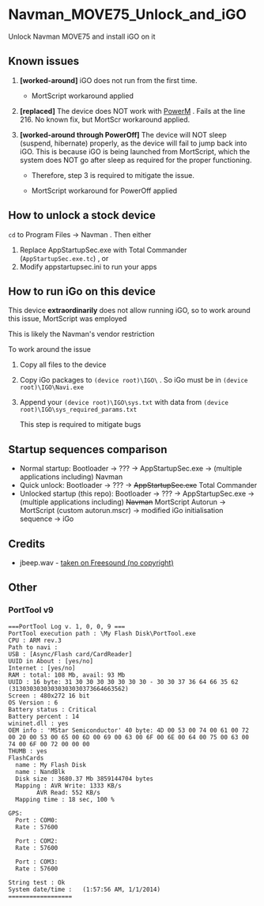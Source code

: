 # Navman_MOVE75_Unlock_and_iGO
Unlock Navman MOVE75 and install iGO on it

## Known issues

1. **[worked-around]** iGO does not run from the first time. 

	* MortScript workaround applied

2. **[replaced]** The device does NOT work with [PowerM](http://4pna.com/showthread.php?t=9092) . Fails at the line 216. No known fix, but MortScr workaround applied.

3. **[worked-around through PowerOff]** The device will NOT sleep (suspend, hibernate) properly, as the device will fail to jump back into iGO. This is because iGO is being launched from MortScript, which the system does NOT go after sleep as required for the proper functioning.
	
	* Therefore, step 3 is required to mitigate the issue.

	* MortScript workaround for PowerOff applied


## How to unlock a stock device
`cd` to Program Files -> Navman . Then either 
1. Replace AppStartupSec.exe with Total Commander (`AppStartupSec.exe.tc`) , or
2. Modify appstartupsec.ini to run your apps

## How to run iGo on this device
This device **extraordinarily** does not allow running iGO, so  to work around this issue, MortScript was employed

This is likely the Navman's vendor restriction

To work around the issue
1. Copy all files to the device
2. Copy iGo packages to `(device root)\IGO\` . So iGo must be in `(device root)\IGO\Navi.exe`
3. Append your `(device root)\IGO\sys.txt` with data from `(device root)\IGO\sys_required_params.txt`
	
	This step is required to mitigate bugs


## Startup sequences comparison

* Normal startup: Bootloader -> ??? -> AppStartupSec.exe -> (multiple applications including) Navman
* Quick unlock: Bootloader -> ??? -> ~~AppStartupSec.exe~~ Total Commander
* Unlocked startup (this repo): Bootloader -> ??? -> AppStartupSec.exe -> (multiple applications including) ~~Navman~~ MortScript Autorun -> MortScript (custom autorun.mscr) -> modified iGo initialisation sequence -> iGo

## Credits
* jbeep.wav - [taken on Freesound (no copyright)](https://freesound.org/people/jodybruchon/sounds/459460/)

## Other
### PortTool v9
```
===PortTool Log v. 1, 0, 0, 9 === 
PortTool execution path : \My Flash Disk\PortTool.exe 
CPU : ARM rev.3 
Path to navi :  
USB : [Async/Flash card/CardReader] 
UUID in About : [yes/no] 
Internet : [yes/no] 
RAM : total: 108 Mb, avail: 93 Mb 
UUID : 16 byte: 31 30 30 30 30 30 30 30 - 30 30 37 36 64 66 35 62 (31303030303030303030373664663562) 
Screen : 480x272 16 bit 
OS Version : 6 
Battery status : Critical 
Battery percent : 14 
wininet.dll : yes 
OEM info : 'MStar Semiconductor' 40 byte: 4D 00 53 00 74 00 61 00 72 00 20 00 53 00 65 00 6D 00 69 00 63 00 6F 00 6E 00 64 00 75 00 63 00 74 00 6F 00 72 00 00 00  
THUMB : yes 
FlashCards 
  name : My Flash Disk 
  name : NandBlk 
  Disk size : 3680.37 Mb 3859144704 bytes 
  Mapping : AVR Write: 1333 KB/s
	    AVR Read: 552 KB/s 
  Mapping time : 18 sec, 100 % 
  
GPS: 
  Port : COM0: 
  Rate : 57600
 
  Port : COM2: 
  Rate : 57600
 
  Port : COM3: 
  Rate : 57600
 
String test : Ok 
System date/time :   (1:57:56 AM, 1/1/2014) 
================== 
```